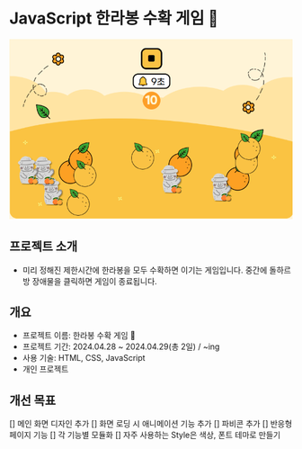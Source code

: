 # JavaScript 한라봉 수확 게임 🍊

![alt text](image.png)

## 프로젝트 소개

- 미리 정해진 제한시간에 한라봉을 모두 수확하면 이기는 게임입니다. 중간에 돌하르방 장애물을 클릭하면 게임이 종료됩니다.

## 개요

- 프로젝트 이름: 한라봉 수확 게임 🍊
- 프로젝트 기간: 2024.04.28 ~ 2024.04.29(총 2일) / ~ing
- 사용 기술: HTML, CSS, JavaScript
- 개인 프로젝트

## 개선 목표

[] 메인 화면 디자인 추가
[] 화면 로딩 시 애니메이션 기능 추가
[] 파비콘 추가
[] 반응형 페이지 기능
[] 각 기능별 모듈화
[] 자주 사용하는 Style은 색상, 폰트 테마로 만들기
